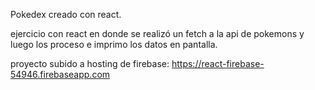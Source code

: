 Pokedex creado con react.

ejercicio con react en donde se realizó un fetch a la api de pokemons 
y luego los proceso e imprimo los datos en pantalla.

proyecto subido a hosting de firebase:
https://react-firebase-54946.firebaseapp.com

